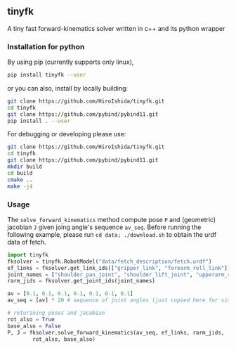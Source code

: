 ## tinyfk
A tiny fast forward-kinematics solver written in c++ and its python wrapper

### Installation for python
By using pip (currently supports only linux),
```bash
pip install tinyfk --user
```
or you can also, install by locally building:
```bash
git clone https://github.com/HiroIshida/tinyfk.git
cd tinyfk
git clone https://github.com/pybind/pybind11.git
pip install . --user 
```

For debugging or developing please use: 
```bash
git clone https://github.com/HiroIshida/tinyfk.git
cd tinyfk
git clone https://github.com/pybind/pybind11.git
mkdir build
cd build
cmake ..
make -j4
```

### Usage 
The `solve_forward_kinematics` method compute pose `P` and (geometric) jacobian `J` given joing angle's sequence `av_seq`. Before running the following example, please run `cd data; ./download.sh` to obtain the urdf data of fetch.
```python
import tinyfk
fksolver = tinyfk.RobotModel("data/fetch_description/fetch.urdf")
ef_links = fksolver.get_link_ids(["gripper_link", "forearm_roll_link"])
joint_names = ["shoulder_pan_joint", "shoulder_lift_joint", "upperarm_roll_joint", "elbow_flex_joint", "forearm_roll_joint", "wrist_flex_joint", "wrist_roll_joint"]
rarm_jids = fksolver.get_joint_ids(joint_names)

av = [0.1, 0.1, 0.1, 0.1, 0.1, 0.1, 0.1] 
av_seq = [av] * 20 # sequence of joint angles (just copied here for simplicity)

# returining poses and jacobian 
rot_also = True
base_also = False
P, J = fksolver.solve_forward_kinematics(av_seq, ef_links, rarm_jids, 
        rot_also, base_also)
```


